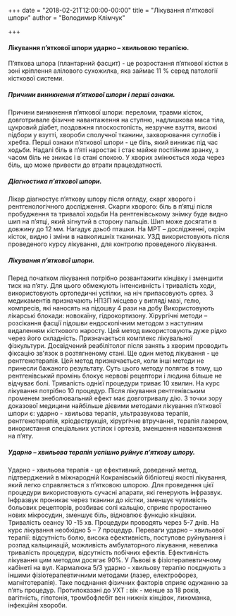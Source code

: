 +++
date = "2018-02-21T12:00:00-00:00"
title = "Лікування п'яткової шпори"
author = "Володимир Клімчук"

+++

#### Лікування п’яткової шпори ударно – хвильовою терапією.

П’яткова шпора (плантарний фасцит) - це розростання п’яткової кістки в зоні кріплення алілового сухожилка, яка займає 11 % серед патології кісткової системи. 

##### Причини виникнення п’яткової шпори і перші ознаки.

Причини виникнення п’яткової шпори: переломи, травми кісток, довготривале фізичне навантаження на ступню, надлишкова маса тіла, цукровий діабет, поздовжня плоскостопість, незручне взуття, високі підбори у взутті, хвороби сполучної тканини, захворювання суглобів і хребта. Перші ознаки п’яткової шпори - це біль, який виникає під час ходьби. Надалі біль в п’яті наростає і стає майже постійним зранку, з часом біль не зникає і в стані спокою. У хворих змінюється хода через біль, що може привести до втрати працездатності.

##### Діагностика п’яткової шпори.
Лікар діагностує п’яткову шпору після огляду, скарг хворого і рентгенологічного дослідження. Скарги хворого: біль в п’ятці після пробудження та тривалої ходьби На рентгенівському знімку буде видно шип на п’ятці, який зігнутий в сторону пальців. Шип може досягати в довжину до 12 мм. Нагадує дзьоб пташки. На МРТ – дослідженні, окрім кісток, видно і зміни в навколишніх тканинах. УЗД використовують після проведеного курсу лікування, для контролю проведеного лікування.

##### Лікування п’яткової шпори.

 Перед початком лікування потрібно розвантажити кінцівку і зменшити тиск на п’яту. Для цього обмежують інтенсивність і тривалість ходи, використовують ортопедичні устілки, на ніч припасовують ортез. З медикаментів призначають НПЗП місцево у вигляді мазі, гелю, компресів, які наносять на підошву 4 рази на добу Використовують лікарські блокади: новокаїну, гідрокортизону. Хірургічні методи – розсікання фасції підошви ендоскопічним методом з наступним видаленням кісткового наросту. Цей метод використовують дуже рідко через його складність. Призначається комплекс лікувальної фізкультури. Досвідчений реабілітолог після занять з хворим проводить фіксацію зв'язок в розтягненому стані. Ще один метод лікування - це рентгенотерапія. Цей метод призначається, коли інші методи не принесли бажаного результату. Суть цього методу полягає в тому, що рентгенівський промінь блокує нервові рецептори і людина більше не відчуває болі. Тривалість однієї процедури триває 10 хвилин. На курс лікування потрібно 10 процедур. Після лікування рентгенівським променем знеболювальний ефект має довготривалу дію. З точки зору доказової медицини найбільше дієвими методами лікування п’яткової шпори є: ударно - хвильова терапія, ультразвукова терапія, рентгенотерапія, кріодеструкція, хірургічне втручання, терапія лазером, використання спеціальних устілок і ортезів, зменшення навантаження на п’яту. 
 
##### Ударно – хвильова терапія  успішно руйнує п’яткову шпору.

Ударно - хвильова терапія - це ефективний, доведений метод, підтверджений в міжнародній Кокранівській бібліотеці якості лікування, який легко справляється з п’ятковою шпорою. Для проведення цієї процедури використовують сучасні апарати, які генерують інфразвук. Інфразвук проникає через тканини до кістки, зменшує чутливість больових рецепторів, розбиває солі кальцію, сприяє проростанню нових мікросудин, зменшує біль, відновлює функцію кінцівки. Тривалість сеансу 10 -15 хв. Процедури проводять через 5-7 днів. На курс лікування необхідно 5 – 7 процедур. Переваги ударно – хвильової терапії: відсутність болю, висока ефективність, поступове руйнування і розпад кальцинацій, можливість амбулаторного лікування, невелика тривалість процедури, відсутність побічних ефектів. Ефективність лікування цим методом досягає 90%. У Львові в фізіотерапевтичному кабінеті на вул. Кармалюка 5/3  ударно - хвильову терапію поєднують з іншими фізіотерапевтичними методами (лазер, електрофорез, магнітотерапія). Таке поєднання фізичних факторів сприяє одужанню за п’ять процедур.  Протипоказані до УХТ : вік - менше за 18 років, вагітність, гіпотонія, тромбофлебіт вен нижніх кінцівок, лихоманка, інфекційні хвороби.
